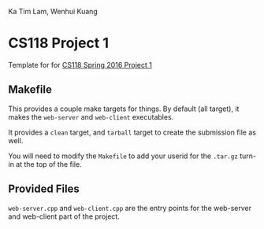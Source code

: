 Ka Tim Lam, Wenhui Kuang
# CS118 Project 1

Template for for [CS118 Spring 2016 Project 1](http://web.cs.ucla.edu/classes/spring16/cs118/project-1.html) 

## Makefile

This provides a couple make targets for things.
By default (all target), it makes the `web-server` and `web-client` executables.

It provides a `clean` target, and `tarball` target to create the submission file as well.

You will need to modify the `Makefile` to add your userid for the `.tar.gz` turn-in at the top of the file.

## Provided Files

`web-server.cpp` and `web-client.cpp` are the entry points for the web-server and web-client part of the project.
